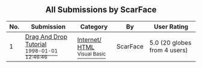 ﻿<div align="center">

## All Submissions by ScarFace

</div>

No.  | Submission | Category | By   | User Rating
---- | ---------- | -------- | ---- | -----------
1 | [Drag And Drop Tutorial<br /><sup>1998-01-01 12:46:46</sup>](https://github.com/Planet-Source-Code/scarface-drag-and-drop-tutorial__1-36352) | [Internet/ HTML<br /><sup>Visual Basic</sup>](../ByCategory/internet-html__1-34.md) | ScarFace | 5.0 (20 globes from 4 users)
